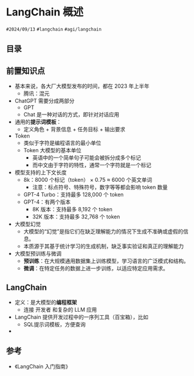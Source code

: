 
# LangChain 概述

`#2024/09/13` `#langchain`  `#agi/langchain`



## 目录
<!-- toc -->
 ## 前置知识点  

- 基本来说，各大厂大模型发布的时间，都在 2023 年上半年
	- 腾讯：混元
- ChatGPT 需要分成两部分
	- GPT
	- Chat 是一种对话的方式，即针对对话应用
- 通用的**提示词模板**：
	- 定义角色 +  背景信息 + 任务目标 + 输出要求
- Token
	- 类似于字符是编程语言的最小单位
	- Token 大模型的基本单位
		- 英语中的一个简单句子可能会被拆分成多个标记
		- 而中文由于字符的特性，通常一个字符就是一个标记
- 模型支持的上下文长度
	- 8k：8000 个标记（token） × 0.75 ≈ 6000 个英文单词
		- 注意：标点符号、特殊符号，数字等等都会影响 token 数量
	-  GPT-4 Turbo：支持最多 128,000 个 token
	- GPT-4：有两个版本
	    - 8K 版本：支持最多 8,192 个 token
	    - 32K 版本：支持最多 32,768 个 token
- 大模型幻觉
	- 大模型的“幻觉”是指它们在缺乏理解能力的情况下生成不准确或虚假的信息。
	- 本质源于其基于统计学习的生成机制，缺乏事实验证和真正的理解能力
- 大模型预训练与微调
	- **预训练**：在大规模通用数据集上训练模型，学习语言的广泛模式和结构。
	- **微调**：在特定任务的数据上进一步训练，以适应特定应用需求。

## LangChain

- 定义：是大模型的**编程框架**
	- 连接 开发者 和复杂的 LLM 应用
- LangChain 提供开发过程中的一序列工具（百宝箱），比如
	- SQL提示词模板，方便查询
- 

## 参考

- 《LangChain  入门指南》